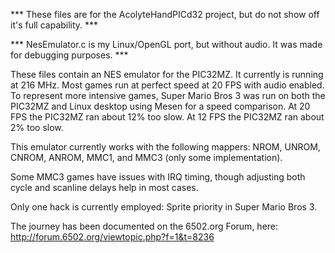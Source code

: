 *** These files are for the AcolyteHandPICd32 project, but do not show off it's full capability. ***

*** NesEmulator.c is my Linux/OpenGL port, but without audio.  It was made for debugging purposes. ***

These files contain an NES emulator for the PIC32MZ.  It currently is running at 216 MHz.  Most games run at perfect speed at 20 FPS with audio enabled.  To represent more intensive games, Super Mario Bros 3 was run on both the PIC32MZ and Linux desktop using Mesen for a speed comparison.  At 20 FPS the PIC32MZ ran about 12% too slow.  At 12 FPS the PIC32MZ ran about 2% too slow.  

This emulator currently works with the following mappers: NROM, UNROM, CNROM, ANROM, MMC1, and MMC3 (only some implementation).

Some MMC3 games have issues with IRQ timing, though adjusting both cycle and scanline delays help in most cases.

Only one hack is currently employed: Sprite priority in Super Mario Bros 3.

The journey has been documented on the 6502.org Forum, here: http://forum.6502.org/viewtopic.php?f=1&t=8236

